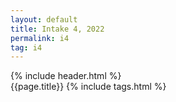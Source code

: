 ```yaml
---
layout: default
title: Intake 4, 2022
permalink: i4
tag: i4
---
```

{% include header.html %}
<br>
{{page.title}}
{% include tags.html %}
